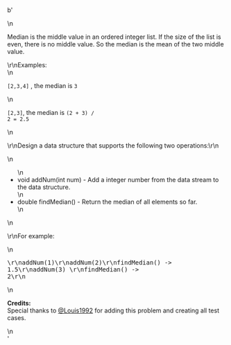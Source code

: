 b'<div class="question-description">\n<p><p>Median is the middle value in an ordered integer list. If the size of the list is even, there is no middle value. So the median is the mean of the two middle value.</p>\r\nExamples: <br/>\n<p><code>[2,3,4]</code> , the median is <code>3</code></p>\n<p><code>[2,3]</code>, the median is <code>(2 + 3) / 2 = 2.5</code> </p>\n<p>\r\nDesign a data structure that supports the following two operations:\r\n</p>\n<ul>\n<li>void addNum(int num) - Add a integer number from the data stream to the data structure.</li>\n<li>double findMedian() - Return the median of all elements so far.</li>\n</ul>\n<p>\r\nFor example:</p>\n<pre>\r\naddNum(1)\r\naddNum(2)\r\nfindMedian() -&gt; 1.5\r\naddNum(3) \r\nfindMedian() -&gt; 2\r\n</pre>\n<p><b>Credits:</b><br/>Special thanks to <a href="https://leetcode.com/discuss/user/Louis1992">@Louis1992</a> for adding this problem and creating all test cases.</p></p>\n</div>'